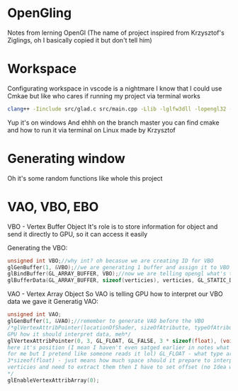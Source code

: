 # OpenGling
Notes from lerning OpenGl
(The name of project inspired from Krzysztof's Ziglings, oh I basically copied it but don't tell him)

# Workspace
Configurating workspace in vscode is a nightmare 
I know that I could use Cmkae but like who cares if running my project via terminal works
```bash
clang++ -Iinclude src/glad.c src/main.cpp -Llib -lglfw3dll -lopengl32 -lgdi32 -o bin/program
```
Yup it's on windows
And ehhh on the branch master you can find cmake and how to run it via terminal on Linux made by Krzysztof


# Generating window
Oh it's some random functions like whole this project

# VAO, VBO, EBO
VBO - Vertex Buffer Object
It's role is to store information for object and send it directly to GPU, so it can access it easily 

Generating the VBO:
```c++
unsigned int VBO;//why int? oh becasue we are creating ID for VBO
glGenBuffer(1, &VBO);//we are generating 1 buffer and assign it to VBO's adress
glBindBuffer(GL_ARRAY_BUFFER, VBO);//now we are telling opengl what's the VBO
glBufferData(GL_ARRAY_BUFFER, sizeof(verticies), verticies, GL_STATIC_DRAW);//and now giving opengl data for VBO for us it's array of vertcies, it's like points to draw and we tell, how we want to draw it, now for GL_STATIC_DRAW, if we want to change data a lot GL_DYNAMIC_DRAW
```

VAO - Vertex Array Object
So VAO is telling GPU how to interpret our VBO data we gave it 
Generatig VAO:
```c++
unsigned int VAO;
glGenBuffer(1, &VAO);//remember to generate VAO before the VBO
/*glVertexAttribPointer(locationOfShader, sizeOfAtributte, typeOfAtributes, ifNormalised, sizeOfDatatype, (void*)offset); this is how it looks to tell 
GPU how it should interpret data, meh*/
glVertexAttribPointer(0, 3, GL_FLOAT, GL_FALSE, 3 * sizeof(float), (void*)0);/*example 0 -loaction we set in shader's code, 3 - size of one attribute 
here it's position (I mean I haven't even satged earlier in notes what is in my verticies but like it's for me, another thing is that I write it also 
for me but I pretend like someone reads it lol) GL_FLOAT - what type are this attributes, GL_FALSE - means I don't want to normalise my atributes, 
3*sizeof(float) - just means how much space should it prepare to interpret (void*)0 - offset in VBO, for now it's 0 but if I put more information in 
verticies and need to extract them then I have to set offset (no Idea what (void*) means, I read something on the interent still nothing)
*/
glEnableVertexAttribArray(0);
```